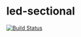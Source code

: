 # led-sectional
[![Build Status](https://travis-ci.com/project802/led-sectional.svg?branch=master)](https://travis-ci.com/project802/led-sectional)
